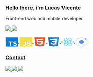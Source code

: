 ### Hello there, i'm Lucas Vicente 

Front-end web and mobile developer


<div>
  <a href="https://github.com/lucashvicente">
  <img height="180em" src="https://github-readme-stats.vercel.app/api?username=lucashvicente&show_icons=true&theme=tokyonight&include_all_commits=true&count_private=true"/>
  <img height="180em" src="https://github-readme-stats.vercel.app/api/top-langs/?username=lucashvicente&layout=compact&langs_count=7&theme=tokyonight"/>
</div>

<div style="display: inline_block"><br>
  <img align="center" alt="Ts" height="30" width="40" src="https://raw.githubusercontent.com/devicons/devicon/master/icons/typescript/typescript-plain.svg">
  <img align="center" alt="Js" height="30" width="40" src="https://raw.githubusercontent.com/devicons/devicon/master/icons/javascript/javascript-plain.svg">
  <img align="center" alt="HTML" height="30" width="40" src="https://raw.githubusercontent.com/devicons/devicon/master/icons/html5/html5-original.svg">
  <img align="center" alt="CSS" height="30" width="40" src="https://raw.githubusercontent.com/devicons/devicon/master/icons/css3/css3-original.svg">
  <img align="center" alt="React" height="30" width="40" src="https://raw.githubusercontent.com/devicons/devicon/master/icons/react/react-original.svg">
  <img align="center" alt="Ionic" height="30" width="40" src="https://raw.githubusercontent.com/devicons/devicon/master/icons/ionic/ionic-original.svg">
</div>

### Contact

<div>
<a href="https://twitter.com/LVince15" target="_blank">
  <img height="30em" src="https://cdn2.iconfinder.com/data/icons/social-media-2285/512/1_Twitter3_colored_svg-512.png" /> 
</a>
<a href="https://www.linkedin.com/in/lucas-vicente-077852191/" target="_blank" >
  <img height="30em" src="https://cdn2.iconfinder.com/data/icons/social-media-2285/512/1_Linkedin_unofficial_colored_svg-512.png" /> 
</a>  
<a href="mailto:l.vicente9003@gmail.com">
  <img height="30em" src="https://cdn2.iconfinder.com/data/icons/social-media-2259/512/gmail-512.png"/>
</a>
</div>
